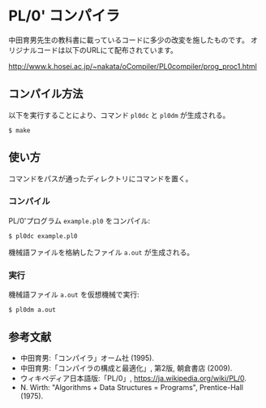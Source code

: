 # PL/0' コンパイラ

中田育男先生の教科書に載っているコードに多少の改変を施したものです。
オリジナルコードは以下のURLにて配布されています。

http://www.k.hosei.ac.jp/~nakata/oCompiler/PL0compiler/prog_proc1.html

## コンパイル方法

以下を実行することにより、コマンド `pl0dc` と `pl0dm` が生成される。
~~~
$ make
~~~

## 使い方

コマンドをパスが通ったディレクトリにコマンドを置く。

### コンパイル

PL/0'プログラム `example.pl0` をコンパイル:
~~~
$ pl0dc example.pl0
~~~
機械語ファイルを格納したファイル `a.out` が生成される。

### 実行

機械語ファイル `a.out` を仮想機械で実行:
~~~
$ pl0dm a.out
~~~

## 参考文献

* 中田育男:「コンパイラ」オーム社 (1995).
* 中田育男:「コンパイラの構成と最適化」, 第2版, 朝倉書店 (2009).
* ウィキペディア日本語版:「PL/0」, https://ja.wikipedia.org/wiki/PL/0.
* N. Wirth: "Algorithms + Data Structures = Programs", Prentice-Hall (1975).
